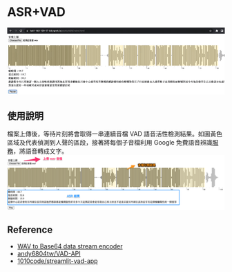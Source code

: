 # ASR+VAD

![](./screenshot/demo.gif)

## 使用說明
檔案上傳後，等待片刻將會取得一串連續音檔 VAD 語音活性檢測結果。如圖黃色區域及代表偵測到人聲的區段，接著將每個子音檔利用 Google 免費語音辨識[服務](https://pypi.org/project/SpeechRecognition/)，將語音轉成文字。
![](./screenshot/demo.png)

## Reference
- [WAV to Base64 data stream encoder](https://codepen.io/rannmann/pen/xOEwOq)
- [andy6804tw/VAD-API](https://github.com/andy6804tw/VAD-API)
- [1010code/streamlit-vad-app](https://github.com/1010code/streamlit-vad-app)